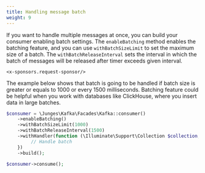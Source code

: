 ```yaml
---
title: Handling message batch
weight: 9
---
```


If you want to handle multiple messages at once, you can build your consumer enabling batch settings. 
The `enableBatching` method enables the batching feature, and you can use `withBatchSizeLimit` to set the maximum size of a batch.
The `withBatchReleaseInterval` sets the interval in which the batch of messages will be released after timer exceeds given interval.

```+parse
<x-sponsors.request-sponsor/>
```

The example below shows that batch is going to be handled if batch size is greater or equals to 1000 or every 1500 milliseconds.
Batching feature could be helpful when you work with databases like ClickHouse, where you insert data in large batches.

```php
$consumer = \Junges\Kafka\Facades\Kafka::consumer()
    ->enableBatching()
    ->withBatchSizeLimit(1000)
    ->withBatchReleaseInterval(1500)
    ->withHandler(function (\Illuminate\Support\Collection $collection, \Junges\Kafka\Contracts\MessageConsumer $consumer) {
         // Handle batch
    })
    ->build();

$consumer->consume();
```